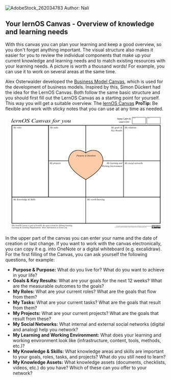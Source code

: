 
![AdobeStock_262034783](https://user-images.githubusercontent.com/117161147/205623406-5585277b-28cc-4203-8834-d681cc14ae12.jpeg)
Author: Nali


## Your lernOS Canvas - Overview of knowledge and learning needs

With this canvas you can plan your learning and keep a good overview, so you don't forget anything important.
The visual structure also makes it easier for you to review the individual components that make up your current knowledge and learning needs and to match existing resources with your learning needs. A picture is worth a thousand words!
For example, you can use it to work on several areas at the same time.

Alex Osterwalder developed the [Business Model Canvas](https://en.wikipedia.org/wiki/Business_Model_Canvas), which is used for the development of business models. Inspired by this, Simon Dückert had the idea for the LernOS Canvas.
Both follow the same basic structure and you should first fill out the LernOS Canvas as a starting point for yourself. This way you will get a suitable overview.
The [lernOS Canvas](https://raw.githubusercontent.com/cogneon/lernos-zettelkasten/main/en/src/images/lernOS-Canvas-for-you-Canvas-de.png)
**ProTip:** Be flexible and work with sticky notes that you can use at any time as needed.

![lernOS Canvas](images/lernOS-Canvas-for-you-Canvas-de.png)

In the upper part of the canvas you can enter your name and the date of creation or last change. If you want to work with the canvas electronically, you can copy it e.g. into OneNote or a digital whiteboard (e.g. excalidraw). For the first filling of the Canvas, you can ask yourself the following questions, for example:

* **Purpose & Purpose:** What do you live for? What do you want to achieve in your life?
* **Goals & Key Results:** What are your goals for the next 12 weeks? What are the measurable outcomes to the goals?
* **My Roles:** What are your current roles? What are the goals that flow from them?
* **My Tasks:** What are your current tasks? What are the goals that result from them?
* **My Projects:** What are your current projects? What are the goals that result from these?
* **My Social Networks:** What internal and external social networks (digital and analog) help you network?
* **My Learning and Working Environment:** What does your learning and working environment look like (infrastructure, content, tools, methods, etc.)?
* **My Knowledge & Skills:** What knowledge areas and skills are important to your goals, roles, tasks, and projects? What do you still need to learn?
* **My Knowledge Assets:** What knowledge assets (documents, checklists, videos, etc.) do you have? Which of these can you offer to your network?

<script src="https://giscus.app/client.js"
        data-repo="cogneon/lernos-zettelkasten"
        data-repo-id="R_kgDOI5YY1w"
        data-category="Announcements"
        data-category-id="DIC_kwDOI5YY184CUTx3"
        data-mapping="pathname"
        data-strict="0"
        data-reactions-enabled="1"
        data-emit-metadata="0"
        data-input-position="bottom"
        data-theme="light"
        data-lang="en"
        crossorigin="anonymous"
        async>
</script>
